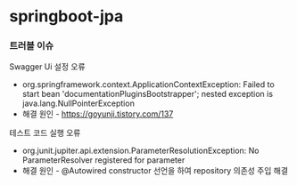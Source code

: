 # springboot-jpa

### 트러블 이슈

Swagger Ui 설정 오류<br>
- org.springframework.context.ApplicationContextException: Failed to start bean 'documentationPluginsBootstrapper'; nested exception is java.lang.NullPointerException
- 해결 원인 - https://goyunji.tistory.com/137

테스트 코드 실행 오류 <br>
- org.junit.jupiter.api.extension.ParameterResolutionException: No ParameterResolver registered for parameter
- 해결 원인 - @Autowired constructor 선언을 하여 repository 의존성 주입 해결

